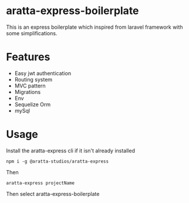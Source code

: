 # aratta-express-boilerplate

This is an express boilerplate which inspired from laravel framework with some simplifications.

# Features

* Easy jwt authentication
* Routing system
* MVC pattern
* Migrations
* Env
* Sequelize Orm
* mySql

# Usage

Install the aratta-express cli if it isn't already installed

```
npm i -g @aratta-studios/aratta-express
```

Then

```
aratta-express projectName
```

Then select aratta-express-boilerplate
